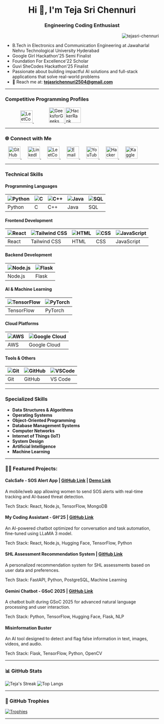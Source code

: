 <h1 align="center">Hi 👋, I'm Teja Sri Chennuri </h1>
<h3 align="center">Engineering Coding Enthusiast</h3>

<p align="right">
  <img src="https://komarev.com/ghpvc/?username=tejasri-chennuri&label=Profile%20views&color=0e75b6&style=flat" alt="tejasri-chennuri" />
</p>

- B.Tech in Electronics and Communication Engineering at Jawaharlal Nehru Technological University Hyderabad 
- Google Girl Hackathon'25 Semi Finalist
- Foundation For Excellence'22 Scholar
- Guvi SheCodes Hackathon'25 Finalist
- Passionate about building impactful AI solutions and full-stack applications that solve real-world problems  
- 📧 Reach me at: **tejasrichennuri2504@gmail.com**
    
---

<h3 align="left">Competitive Programming Profiles</h3>

<p align="left">
  <a href="https://leetcode.com/u/svd8nisswa/"style="margin: 0 50px;">
    <img src="https://upload.wikimedia.org/wikipedia/commons/1/19/LeetCode_logo_black.png" alt="LeetCode" width="40"/>
  </a>
  <a href="https://www.geeksforgeeks.org/author/tejasrichennuri/">
    <img src="https://upload.wikimedia.org/wikipedia/commons/4/43/GeeksforGeeks.svg" alt="GeeksforGeeks" width="50"/>
  </a>
  <a href="https://www.hackerrank.com/profile/tejasrichennuri1">
    <img src="https://upload.wikimedia.org/wikipedia/commons/6/65/HackerRank_logo.png" alt="HackerRank" width="50"/>
  </a>
</p>

---

### 🌐 Connect with Me

<p align="left">
  <a href="https://github.com/tejasri-chennuri" style="margin: 0 10px;">
    <img src="https://cdn-icons-png.flaticon.com/512/25/25231.png" alt="GitHub" width="40"/>
  </a>

  
  <a href="https://www.linkedin.com/in/teja-sri-chennuri-a61819277/" style="margin: 0 10px;">
    <img src="https://cdn-icons-png.flaticon.com/512/174/174857.png" alt="LinkedIn" width="40"/>
  </a>
  <a href="https://leetcode.com/u/svd8nisswa/" style="margin: 0 10px;">
    <img src="https://upload.wikimedia.org/wikipedia/commons/1/19/LeetCode_logo_black.png" alt="LeetCode" width="40"/>
  </a>
  <a href="mailto:tejasrichennuri2504@gmail.com" style="margin: 0 10px;">
    <img src="https://cdn-icons-png.flaticon.com/512/732/732200.png" alt="Email" width="40"/>
  </a>
  <a href="https://www.youtube.com/@chennuritejasri2055" style="margin: 0 10px;">
    <img src="https://cdn-icons-png.flaticon.com/512/1384/1384060.png" alt="YouTube" width="40"/>
  </a>
  <a href="https://www.hackerrank.com/profile/tejasrichennuri1" style="margin: 0 10px;">
    <img src="https://upload.wikimedia.org/wikipedia/commons/6/65/HackerRank_logo.png" alt="HackerRank" width="40"/>
  </a>
  <a href="https://www.kaggle.com/tejasrichennuri" style="margin: 0 10px;">
    <img src="https://upload.wikimedia.org/wikipedia/commons/7/7c/Kaggle_logo.png" alt="Kaggle" width="40"/>
  </a>
  
</p>
    
---

### **Technical Skills**
#### **Programming Languages**
| ![Python](https://skillicons.dev/icons?i=python) | ![C](https://skillicons.dev/icons?i=c) | ![C++](https://skillicons.dev/icons?i=cpp) | ![Java](https://skillicons.dev/icons?i=java) | ![SQL](https://img.shields.io/badge/-SQL-4479A1?style=flat&logo=mysql&logoColor=white) |
| --- | --- | --- | --- | --- |
| Python | C | C++ | Java | SQL |


#### **Frontend Development**
| ![React](https://skillicons.dev/icons?i=react) | ![Tailwind CSS](https://skillicons.dev/icons?i=tailwind) | ![HTML](https://skillicons.dev/icons?i=html) | ![CSS](https://skillicons.dev/icons?i=css) | ![JavaScript](https://skillicons.dev/icons?i=js) |
| --- | --- | --- | --- | --- |
| React | Tailwind CSS | HTML | CSS | JavaScript |


#### **Backend Development**
| ![Node.js](https://skillicons.dev/icons?i=nodejs) | ![Flask](https://skillicons.dev/icons?i=flask) |
| --- | --- |
| Node.js | Flask |

#### **AI & Machine Learning**
| ![TensorFlow](https://skillicons.dev/icons?i=tensorflow) | ![PyTorch](https://skillicons.dev/icons?i=pytorch) |
| --- | --- |
| TensorFlow | PyTorch |

#### **Cloud Platforms**
| ![AWS](https://skillicons.dev/icons?i=aws) | ![Google Cloud](https://skillicons.dev/icons?i=gcp) |
| --- | --- |
| AWS | Google Cloud |

#### **Tools & Others**
| ![Git](https://skillicons.dev/icons?i=git) | ![GitHub](https://skillicons.dev/icons?i=github) | ![VSCode](https://skillicons.dev/icons?i=vscode) |
| --- | --- | --- |
| Git | GitHub | VS Code |


---
### **Specialized Skills**

- **Data Structures & Algorithms**  
- **Operating Systems**  
- **Object-Oriented Programming**  
- **Database Management Systems**  
- **Computer Networks**  
- **Internet of Things (IoT)**  
- **System Design**  
- **Artificial Intelligence**  
- **Machine Learning**

---

### 👨‍💻 Featured Projects:
#### CalcSafe - SOS Alert App | [GitHub Link](https://github.com/TejaSri-Chennuri/CalcSafe) | [Demo Link](https://youtu.be/lCPDDGTIN1I?si=H0JRsupCK8WgfYpG)
A mobile/web app allowing women to send SOS alerts with real-time tracking and AI-based threat detection.

Tech Stack: React, Node.js, TensorFlow, MongoDB

#### My Coding Assistant - GH'25 | [GitHub Link](https://github.com/TejaSri-Chennuri/New-Coding-Assistant)
An AI-powered chatbot optimized for conversation and task automation, fine-tuned using LLaMA 3 model.

Tech Stack: React, Node.js, Hugging Face, TensorFlow, Python

#### SHL Assessment Recommendation System | [GitHub Link](https://github.com/TejaSri-Chennuri/shl_recommendation-system)
A personalized recommendation system for SHL assessments based on user data and preferences.

Tech Stack: FastAPI, Python, PostgreSQL, Machine Learning

#### Gemini Chatbot - GSoC 2025 | [GitHub Link](https://github.com/TejaSri-Chennuri/Gemini_Chatbot)
A chatbot built during GSoC 2025 for advanced natural language processing and user interaction.

Tech Stack: Python, TensorFlow, Hugging Face, Flask, NLP

#### Misinformation Buster
An AI tool designed to detect and flag false information in text, images, videos, and audio.

Tech Stack: Flask, TensorFlow, Python, OpenCV

---


### 📊 GitHub Stats

![Teja's Streak](https://github-readme-streak-stats.herokuapp.com/?user=tejasri-chennuri&theme=radical)
![Top Langs](https://github-readme-stats.vercel.app/api/top-langs/?username=tejasri-chennuri&layout=compact&theme=radical)

---

### 🏅 GitHub Trophies

[![Trophies](https://github-profile-trophy.vercel.app/?username=tejasri-chennuri&theme=radical)](https://github.com/ryo-ma/github-profile-trophy)

---

